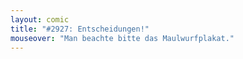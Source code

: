 ```yaml
---
layout: comic
title: "#2927: Entscheidungen!"
mouseover: "Man beachte bitte das Maulwurfplakat."
---
```

